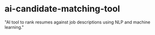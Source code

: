 # ai-candidate-matching-tool
"AI tool to rank resumes against job descriptions using NLP and machine learning."
